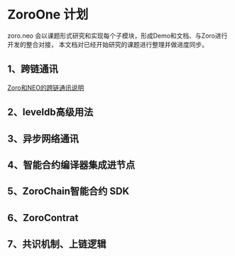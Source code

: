 # ZoroOne 计划
zoro.neo 会以课题形式研究和实现每个子模块，形成Demo和文档、与Zoro进行开发的整合对接，
本文档对已经开始研究的课题进行整理并做进度同步。
## 1、跨链通讯
[Zoro和NEO的跨链通讯说明](Zoro和NEO的跨链通讯说明.md)
## 2、leveldb高级用法
## 3、异步网络通讯
## 4、智能合约编译器集成进节点
## 5、ZoroChain智能合约 SDK
## 6、ZoroContrat
## 7、共识机制、上链逻辑
